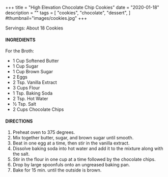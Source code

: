 +++
title = "High Elevation Chocolate Chip Cookies"
date = "2020-01-18"
description = ""
tags = [
    "cookies",
    "chocolate",
    "dessert",
]
#thumbnail="images/cookies.jpg"
+++

Servings: About 18 Cookies <!--more-->

#### INGREDIENTS 

For the Broth: 

* 1 Cup Softened Butter 
*	1 Cup Sugar 
*	1 Cup Brown Sugar 
*	2 Eggs 
*	2 Tsp. Vanilla Extract 
*	3 Cups Flour 
*	1 Tsp. Baking Soda 
*	2 Tsp. Hot Water 
*	½ Tsp. Salt 
* 2 Cups Chocolate Chips 

#### DIRECTIONS 

1. Preheat oven to 375 degrees. 
2. Mix together butter, sugar, and brown sugar until smooth. 
3. Beat in one egg at a time, then stir in the vanilla extract. 
4. Dissolve baking soda into hot water and add it to the mixture along with the salt. 
5. Stir in the flour in one cup at a time followed by the chocolate chips. 
6. Drop by large spoonfuls onto an ungreased baking pan. 
7. Bake for 15 min. until the outside is brown. 
